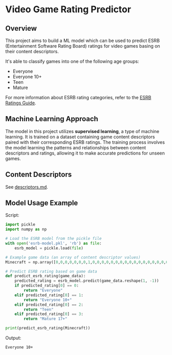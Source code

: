 # Video Game Rating Predictor

## Overview

This project aims to build a ML model which can be used to predict ESRB (Entertainment Software Rating Board) ratings for video games basing on their content descriptors.

It's able to classify games into one of the following age groups:

- Everyone
- Everyone 10+
- Teen
- Mature

For more information about ESRB rating categories, refer to the [ESRB Ratings Guide](https://www.esrb.org/ratings-guide/).

## Machine Learning Approach

The model in this project utilizes **supervised learning**, a type of machine learning. It is trained on a dataset containing game content descriptors paired with their corresponding ESRB ratings. The training process involves the model learning the patterns and relationships between content descriptors and ratings, allowing it to make accurate predictions for unseen games.

## Content Descriptors

See [descriptors.md](descriptors.md).

## Model Usage Example

Script:

```python
import pickle
import numpy as np

# Load the ESRB model from the pickle file
with open('esrb-model.pkl', 'rb') as file:
    esrb_model = pickle.load(file)

# Example game data (an array of content descriptor values)
Minecraft = np.array([0,0,0,0,0,0,0,1,0,0,0,0,0,0,0,0,0,0,0,0,0,0,0,0,0,0,0,0,0,0,0])

# Predict ESRB rating based on game data
def predict_esrb_rating(game_data):
    predicted_rating = esrb_model.predict(game_data.reshape(1, -1))
    if predicted_rating[0] == 0:
        return "Everyone"
    elif predicted_rating[0] == 1:
        return "Everyone 10+"
    elif predicted_rating[0] == 2:
        return "Teen"
    elif predicted_rating[0] == 3:
        return "Mature 17+"

print(predict_esrb_rating(Minecraft))
```

Output:

```
Everyone 10+
```
